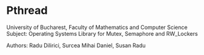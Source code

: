 # Pthread
University of Bucharest, Faculty of Mathematics and Computer Science
Subject: Operating Systems
Library for Mutex, Semaphore and RW_Lockers

Authors: Radu Dilirici, Surcea Mihai Daniel, Susan Radu
